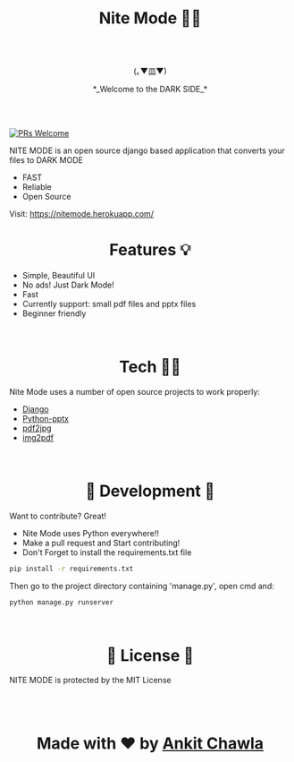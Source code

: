 
<h1 align = 'center'> Nite Mode 👨‍🚀</h1>

<br>
<br>
<p align ='center'> (｡▼皿▼) <p>
<p align = 'center' > *_Welcome to the DARK SIDE_* </p>


<br>
<br>

[![PRs Welcome](https://img.shields.io/badge/PRs-welcome-brightgreen.svg?style=flat-square)](http://makeapullrequest.com)


NITE MODE is an open source django based application that converts your files to DARK MODE

- FAST
- Reliable
- Open Source

Visit: https://nitemode.herokuapp.com/


<h1 align = 'center'> Features 💡 </h1>

- Simple, Beautiful UI
- No ads! Just Dark Mode!
- Fast
- Currently support: small pdf files and pptx files 
- Beginner friendly 

<br>
<h1 align = 'center'> Tech 👨‍💻 </h1>

Nite Mode uses a number of open source projects to work properly:

<ul>
  <li><a href = 'https://github.com/django/django'> Django <a> </li>
  <li><a href = 'https://github.com/scanny/python-pptx'> Python-pptx <a> </li>
  <li><a href = 'https://github.com/pankajr141/pdf2jpg'> pdf2jpg <a> </li>
  <li><a href = 'https://github.com/josch/img2pdf'> img2pdf <a> </li>
</ul>
    
<br>

<h1 align = 'center'> 🔨 Development 🔨</h1>

Want to contribute? Great!

- Nite Mode uses Python everywhere!!
- Make a pull request and Start contributing!
- Don't Forget to install the requirements.txt file

```sh
pip install -r requirements.txt
```
Then go to the project directory containing 'manage.py', open cmd and:

```sh
python manage.py runserver
```

<br>

<h1 align = 'center'>📄 License 📄</h1>

NITE MODE is protected by the MIT License
    
<br>
<br>
    
<h1 align = 'center'>Made with ❤️ by <a href = 'https://github.com/thechawla225'>Ankit Chawla</a></h1>

